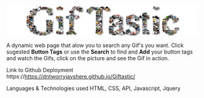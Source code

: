 ![](img/header.png)

A dynamic web page that alow you to search any Gif's you want. Click sugested **Button Tags** or use the **Search** to find and **Add** your button tags and watch the Gifs, click on the picture and see the Gif in action.

Link to Github Deployment
https://https://dntworryjayshere.github.io/Giftastic/

Languages & Technologies used
HTML, CSS, API, Javascript, Jquery
